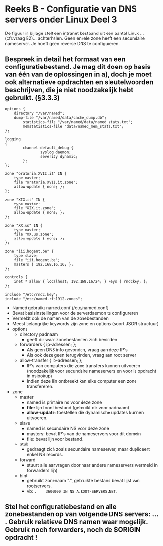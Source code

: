 # Reeks B - Configuratie van DNS servers onder Linux Deel 3
De figuur in bijlage stelt een intranet bestaand uit een aantal Linux ...(cfr.vraag B2)... achterhalen. Geen enkele zone heeft een secundaire nameserver. Je hoeft geen reverse DNS te configureren.

## Bespreek in detail het formaat van een configuratiebestand. Je mag dit doen op basis van één van de oplossingen in a), doch je moet ook alternatieve opdrachten en sleutelwoorden beschrijven, die je niet noodzakelijk hebt gebruikt. (§3.3.3)

    options {
    	directory "/var/named";
    	dump-file "/var/named/data/cache_dump.db";
    		statistics-file "/var/named/data/named_stats.txt";
    		memstatistics-file "data/named_mem_stats.txt";
    };
    
    logging
    {
    		channel default_debug {
    				syslog daemon;
    				severity dynamic;
    		};
    };
    
    zone "oratoria.XVII.it" IN {
    	type master;
    	file "oratoria.XVII.it.zone";
    	allow-update { none; };
    };
    
    zone "XIX.it" IN {
    	type master;
    	file "XIX.it.zone";
    	allow-update { none; };
    };
    
    zone "XX.us" IN {
    	type master;
    	file "XX.us.zone";
    	allow-update { none; };
    };
    
    zone "iii.hogent.be" {
        type slave;
        file "iii.hogent.be";
        masters { 192.168.16.16; };
    };
    
    controls {
    	inet * allow { localhost; 192.168.16/24; } keys { rndckey; };
    };
    
    include "/etc/rndc.key";
    include "/etc/named.rfc1912.zones";

* Named gebruikt named.conf (/etc/named.conf)
* Bevat basisinstellingen voor de serverdaemon te configureren
* Vermeldt ook de namen van de zonebestanden
* Meest belangrijke keywords zijn zone en options (soort JSON structuur)
* options
    * directory padnaam 
        * geeft dir waar zonebestanden zich bevinden
    * forwarders { ip-adressen; }; 
        * Als geen DNS info gevonden, vraag aan deze IP's
        * Als ook deze geen terugvinden, vraag aan root server
    * allow-transfer { ip-adressen; }; 
        * IP's van computers die zone transfers kunnen uitvoeren (noodzakelijk voor secundaire nameservers en voor ls opdracht in nslookup)
        * Indien deze lijn ontbreekt kan elke computer een zone transfereren.
* zone
    * master
        * named is primaire ns voor deze zone
        * **file:** lijn toont bestand (gebruikt dir voor padnaam)
        * **allow-update**: toestellen die dynamische updates kunnen uitvoeren.
    * slave
        * named is secundaire NS voor deze zone
        * masters: bevat IP's van de nameservers voor dit domein
        * file: bevat lijn voor bestand.
    * stub
        * gedraagt zich zoals secundaire nameserver, maar dupliceert enkel NS records.
    * forward
        * stuurt alle aanvragen door naar andere nameservers (vermeld in forwarders lijn)
    * hint
        * gebruikt zonenaam ".",  gebruikte bestand bevat lijst van rootservers.
        * vb: `.    3600000 IN NS A.ROOT-SERVERS.NET.`


## Stel het configuratiebestand en alle zonebestanden op van volgende DNS servers: ... . Gebruik relatieve DNS namen waar mogelijk. Gebruik noch forwarders, noch de $ORIGIN opdracht !

